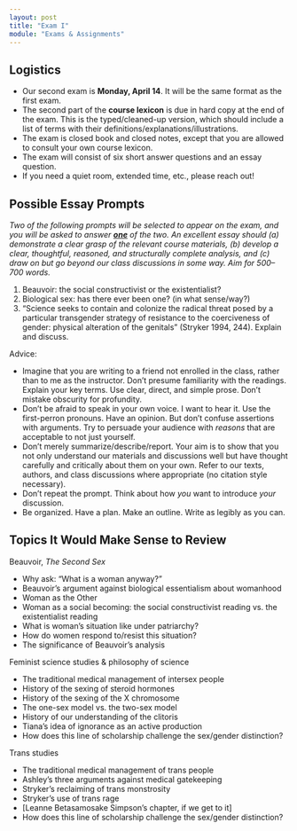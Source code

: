 ```yaml
---
layout: post
title: "Exam I"
module: "Exams & Assignments"
---
```


## Logistics

- Our second exam is **Monday, April 14**. It will be the same format as the first exam.
- The second part of the **course lexicon** is due in hard copy at the end of the exam. This is the typed/cleaned-up version, which should include a list of terms with their definitions/explanations/illustrations.
- The exam is closed book and closed notes, except that you are allowed to consult your own course lexicon.
- The exam will consist of six short answer questions and an essay question.
- If you need a quiet room, extended time, etc., please reach out!

## Possible Essay Prompts

*Two of the following prompts will be selected to appear on the exam, and you will be asked to answer <u><strong>one</strong></u> of the two. An excellent essay should (a) demonstrate a clear grasp of the relevant course materials, (b) develop a clear, thoughtful, reasoned, and structurally complete analysis, and (c) draw on but go beyond our class discussions in some way. Aim for 500–700 words.*

1. Beauvoir: the social constructivist or the existentialist?
2. Biological sex: has there ever been one? (in what sense/way?)
3. “Science seeks to contain and colonize the radical threat posed by a particular transgender strategy of resistance to the coerciveness of gender: physical alteration of the genitals” (Stryker 1994, 244). Explain and discuss.

Advice:

- Imagine that you are writing to a friend not enrolled in the class, rather than to me as the instructor. Don’t presume familiarity with the readings. Explain your key terms. Use clear, direct, and simple prose. Don’t mistake obscurity for profundity.
- Don’t be afraid to speak in your own voice. I want to hear it. Use the first-perron pronouns. Have an opinion. But don’t confuse assertions with arguments. Try to persuade your audience with *reasons* that are acceptable to not just yourself.
- Don’t merely summarize/describe/report. Your aim is to show that you not only understand our materials and discussions well but have thought carefully and critically about them on your own. Refer to our texts, authors, and class discussions where appropriate (no citation style necessary).
- Don’t repeat the prompt. Think about how *you* want to introduce *your* discussion.
- Be organized. Have a plan. Make an outline. Write as legibly as you can.

## Topics It Would Make Sense to Review

Beauvoir, *The Second Sex*

- Why ask: “What is a woman anyway?”
- Beauvoir’s argument against biological essentialism about womanhood
- Woman as the Other
- Woman as a social becoming: the social constructivist reading vs. the existentialist reading
- What is woman’s situation like under patriarchy?
- How do women respond to/resist this situation?
- The significance of Beauvoir’s analysis

Feminist science studies & philosophy of science

- The traditional medical management of intersex people
- History of the sexing of steroid hormones
- History of the sexing of the X chromosome
- The one-sex model vs. the two-sex model
- History of our understanding of the clitoris
- Tiana’s idea of ignorance as an active production
- How does this line of scholarship challenge the sex/gender distinction?

Trans studies

- The traditional medical management of trans people
- Ashley’s three arguments against medical gatekeeping
- Stryker’s reclaiming of trans monstrosity
- Stryker’s use of trans rage
- [Leanne Betasamosake Simpson’s chapter, if we get to it]
- How does this line of scholarship challenge the sex/gender distinction?

